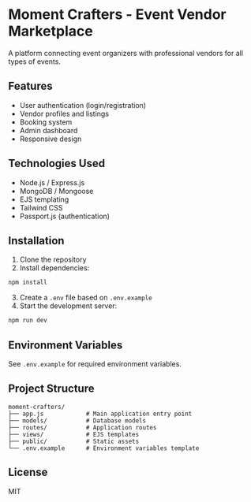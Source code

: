 # Moment Crafters - Event Vendor Marketplace

A platform connecting event organizers with professional vendors for all types of events.

## Features

- User authentication (login/registration)
- Vendor profiles and listings
- Booking system
- Admin dashboard
- Responsive design

## Technologies Used

- Node.js / Express.js
- MongoDB / Mongoose
- EJS templating
- Tailwind CSS
- Passport.js (authentication)

## Installation

1. Clone the repository
2. Install dependencies:
```bash
npm install
```
3. Create a `.env` file based on `.env.example`
4. Start the development server:
```bash
npm run dev
```

## Environment Variables

See `.env.example` for required environment variables.

## Project Structure

```
moment-crafters/
├── app.js            # Main application entry point
├── models/           # Database models
├── routes/           # Application routes  
├── views/            # EJS templates
├── public/           # Static assets
└── .env.example      # Environment variables template
```

## License

MIT
